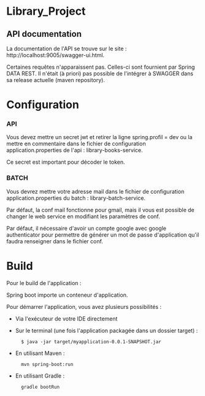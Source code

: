 # Library_Project

## API documentation

La documentation de l'API se trouve sur le site : http://localhost:9005/swagger-ui.html.

Certaines requêtes n'apparaissent pas. Celles-ci sont fournient par Spring DATA REST. 
Il n'était (à priori) pas possible de l'intégrer à SWAGGER dans sa release actuelle (maven repository).

# Configuration

### API

Vous devez mettre un secret jwt et retirer la ligne spring.profil = dev ou la mettre en commentaire dans le fichier de configuration application.properties de l'api : library-books-service. 

Ce secret est important pour décoder le token.

### BATCH

Vous devrez mettre votre adresse mail dans le fichier de configuration application.properties du batch : library-batch-service.

Par défaut, la conf mail fonctionne pour gmail, mais il vous est possible de changer le web service en modifiant les paramètres de conf.


Par défaut, il nécessaire d'avoir un compte google avec google authenticator pour permettre de générer un mot de passe d'application qu'il faudra renseigner dans le fichier conf. 


# Build

Pour le build de l'application : 

Spring boot importe un conteneur d'application.

Pour démarrer l'application, vous avez plusieurs possibilités :

- Via l'exécuteur de votre IDE directement

- Sur le terminal (une fois l'application packagée dans un dossier target) : 
 
        $ java -jar target/myapplication-0.0.1-SNAPSHOT.jar

- En utilisant Maven : 

        mvn spring-boot:run
        
- En utilisant Gradle : 

        gradle bootRun


